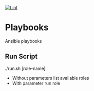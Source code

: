 [![Lint](https://github.com/gwendolyngoetz/playbooks/actions/workflows/lint.yml/badge.svg)](https://github.com/gwendolyngoetz/playbooks/actions/workflows/lint.yml)

# Playbooks
Ansible playbooks

## Run Script

./run.sh [role-name] 
* Without parameters list available roles
* With parameter run role
